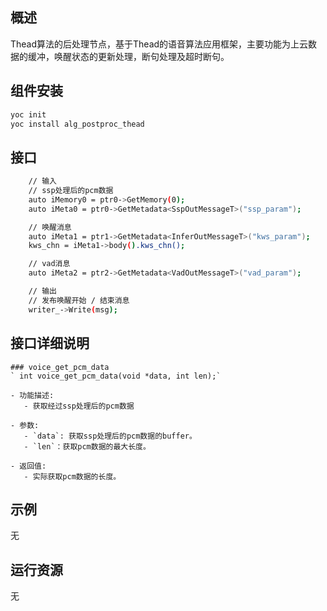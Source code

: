 ## 概述

Thead算法的后处理节点，基于Thead的语音算法应用框架，主要功能为上云数据的缓冲，唤醒状态的更新处理，断句处理及超时断句。

## 组件安装
```bash
yoc init
yoc install alg_postproc_thead
```
## 接口
```bash
    // 输入
    // ssp处理后的pcm数据
    auto iMemory0 = ptr0->GetMemory(0);
    auto iMeta0 = ptr0->GetMetadata<SspOutMessageT>("ssp_param");

    // 唤醒消息
    auto iMeta1 = ptr1->GetMetadata<InferOutMessageT>("kws_param");
    kws_chn = iMeta1->body().kws_chn();

    // vad消息
    auto iMeta2 = ptr2->GetMetadata<VadOutMessageT>("vad_param");

    // 输出
    // 发布唤醒开始 / 结束消息
    writer_->Write(msg);
```
## 接口详细说明
```
### voice_get_pcm_data
` int voice_get_pcm_data(void *data, int len);`

- 功能描述:
   - 获取经过ssp处理后的pcm数据

- 参数:
   - `data`: 获取ssp处理后的pcm数据的buffer。
   - `len`：获取pcm数据的最大长度。

- 返回值:
   - 实际获取pcm数据的长度。
```
## 示例
无

## 运行资源
无